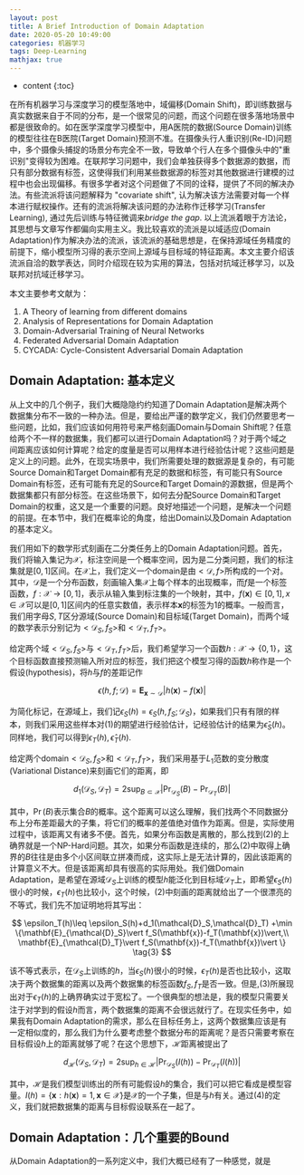 ```yaml
---
layout: post
title: A Brief Introduction of Domain Adaptation
date: 2020-05-20 10:49:00
categories: 机器学习
tags: Deep-Learning
mathjax: true
---
```


* content
{:toc}

在所有机器学习与深度学习的模型落地中，域偏移(Domain Shift)，即训练数据与真实数据来自于不同的分布，是一个很常见的问题，而这个问题在很多落地场景中都是很致命的。如在医学深度学习模型中，用A医院的数据(Source Domain)训练的模型往往在B医院(Target Domain)预测不准。在摄像头行人重识别(Re-ID)问题中，多个摄像头捕捉的场景分布完全不一致，导致单个行人在多个摄像头中的"重识别"变得较为困难。在联邦学习问题中，我们会单独获得多个数据源的数据，而只有部分数据有标签，这使得我们利用某些数据源的标签对其他数据进行建模的过程中也会出现偏移。有很多学者对这个问题做了不同的诠释，提供了不同的解决办法。有些流派将该问题解释为 "covariate shift", 认为解决该方法需要对每一个样本进行赋权操作。还有的流派将解决该问题的办法称作迁移学习(Transfer Learning), 通过先后训练与特征微调来*bridge the gap*. 以上流派着眼于方法论，其思想与文章写作都偏向实用主义。我比较喜欢的流派是以域适应(Domain Adaptation)作为解决办法的流派，该流派的基础思想是，在保持源域任务精度的前提下，缩小模型所习得的表示空间上源域与目标域的特征距离。本文主要介绍该流派自洽的数学表达，同时介绍现在较为实用的算法，包括对抗域迁移学习，以及联邦对抗域迁移学习。








本文主要参考文献为：
1. A Theory of learning from different domains
2. Analysis of Representations for Domain Adaptation
3. Domain-Adversarial Training of Neural Networks
4. Federated Adversarial Domain Adaptation
5. CYCADA: Cycle-Consistent Adversarial Domain Adaptation
   

## Domain Adaptation: 基本定义
从上文中的几个例子，我们大概隐隐约约知道了Domain Adaptation是解决两个数据集分布不一致的一种办法。但是，要给出严谨的数学定义，我们仍然要思考一些问题，比如，我们应该如何用符号来严格刻画Domain与Domain Shift呢？任意给两个不一样的数据集，我们都可以进行Domain Adaptation吗？对于两个域之间距离应该如何计算呢？给定的度量是否可以用样本进行经验估计呢？这些问题是定义上的问题。此外，在现实场景中，我们所需要处理的数据源是复杂的，有可能Source Domain和Target Domain都有充足的数据和标签，有可能只有Source Domain有标签，还有可能有充足的Source和Target Domain的源数据，但是两个数据集都只有部分标签。在这些场景下，如何去分配Source Domain和Target Domain的权重，这又是一个重要的问题。良好地描述一个问题，是解决一个问题的前提。在本节中，我们在概率论的角度，给出Domain以及Domain Adaptation的基本定义。

我们用如下的数学形式刻画在二分类任务上的Domain Adaptation问题。首先，我们将输入集记为$\mathcal{X}$，标注空间是一个概率空间，因为是二分类问题，我们的标注集就是$[0,1]$区间。在$\mathcal{X}$上，我们定义一个domain是由$<\mathcal{D},f>$所构成的一个对。其中，$\mathcal{D}$是一个分布函数，刻画输入集$\mathcal{X}$上每个样本的出现概率，而$f$是一个标签函数，$f:\mathcal{X}\rightarrow [0,1]$，表示从输入集到标注集的一个映射，其中，$f(\mathbf{x})\in [0,1],x\in \mathcal{X}$可以是$[0,1]$区间内的任意实数值，表示样本$\mathbf{x}$的标签为1的概率。一般而言，我们用字母$S,T$区分源域(Source Domain)和目标域(Target Domain)，而两个域的数学表示分别记为$<\mathcal{D}_S,f_S>$和$<\mathcal{D}_T,f_T>$。

给定两个域$<\mathcal{D}_S,f_S>$与$<\mathcal{D}_T,f_T>$后，我们希望学习一个函数$h:\mathcal{X}\rightarrow\{0,1\}$，这个目标函数直接预测输入所对应的标签，我们把这个模型习得的函数$h$称作是一个假设(hypothesis)，将$h$与$f$的差距记作

$$
\epsilon(h,f;\mathcal{D})= \mathbf{E}_{\mathbf{x}\sim \mathcal{D}}\vert h(\mathbf{x})-f(\mathbf{x})\vert \tag{1}
$$

为简化标记，在源域上，我们记$\epsilon_S(h)=\epsilon_S(h,f_S;\mathcal{D}_S)$，如果我们只有有限的样本，则我们采用这些样本对$(1)$的期望进行经验估计，记经验估计的结果为$\hat{\epsilon}_S(h)$。同样地，我们可以得到$\epsilon_T(h),\hat{\epsilon}_T(h)$.

给定两个domain$<\mathcal{D}_S,f_S>$和$<\mathcal{D}_T,f_T>$，我们采用基于$L_1$范数的变分散度(Variational Distance)来刻画它们的距离，即

$$
d_1(\mathcal{D}_S,\mathcal{D}_T) = 2 \sup_{B\subset \mathcal{X}}\vert \Pr_{\mathcal{D}_S}(B)-\Pr_{\mathcal{D}_T}(B)\vert \tag{2}
$$

其中，$\Pr(B)$表示集合$B$的概率。这个距离可以这么理解，我们找两个不同数据分布上分布差距最大的子集，将它们的概率的差值绝对值作为距离。但是，实际使用过程中，该距离又有诸多不便。首先，如果分布函数是离散的，那么找到$(2)$的上确界就是一个NP-Hard问题。其次，如果分布函数是连续的，那么$(2)$中取得上确界的$B$往往是由多个小区间联立拼凑而成，这实际上是无法计算的，因此该距离的计算意义不大。但是该距离却具有很高的实际用处。我们做Domain Adaptation，是希望在源域$\mathcal{D}_S$上训练的模型$h$能泛化到目标域$\mathcal{D}_T$上，即希望$\epsilon_S(h)$很小的时候，$\epsilon_T(h)$也比较小，这个时候，$(2)$中刻画的距离就给出了一个很漂亮的不等式，我们先不加证明地将其写出：

$$
\epsilon_T(h)\leq \epsilon_S(h)+d_1(\mathcal{D}_S,\mathcal{D}_T) +\min \{\mathbf{E}_{\mathcal{D}_S}\vert f_S(\mathbf{x})-f_T(\mathbf{x})\vert,\\ \mathbf{E}_{\mathcal{D}_T}\vert f_S(\mathbf{x})-f_T(\mathbf{x})\vert \} \tag{3}
$$

该不等式表示，在$\mathcal{D}_S$上训练的$h$，当$\epsilon_S(h)$很小的时候，$\epsilon_T(h)$是否也比较小，这取决于两个数据集的距离以及两个数据集的标签函数$f_S,f_T$是否一致。但是,$(3)$所展现出对于$\epsilon_T(h)$的上确界确实过于宽松了。一个很典型的想法是，我的模型只需要关注于对学到的假设$h$而言，两个数据集的距离不会很远就行了。在现实任务中，如果我有Domain Adaptation的需求，那么在目标任务上，这两个数据集应该是有一定相似度的，那么我们为什么要考虑整个数据分布的距离呢？是否只需要考察在目标假设$h$上的距离就够了呢？在这个思想下，$\mathcal{H}$距离被提出了

$$
d_{\mathcal{H}}(\mathcal{D}_S,\mathcal{D}_T)=2 \sup_{h\in \mathcal{H}}\vert \Pr_{\mathcal{D}_S}(I(h))-\Pr_{\mathcal{D}_T}(I(h))\vert \tag{4}
$$

其中，$\mathcal{H}$是我们模型训练出的所有可能假设$h$的集合，我们可以把它看成是模型容量。$I(h)=\{\mathbf{x}:h(\mathbf{x})=1,\mathbf{x}\in \mathcal{X}\}$是$\mathcal{X}$的一个子集，但是与$h$有关。通过$(4)$的定义，我们就把数据集的距离与目标假设联系在一起了。

## Domain Adaptation：几个重要的Bound
从Domain Adaptation的一系列定义中，我们大概已经有了一种感觉，就是






